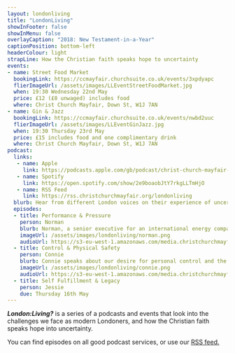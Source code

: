 ```yaml
---
layout: londonliving
title: "LondonLiving"
showInFooter: false
showInMenu: false
overlayCaption: "2018: New Testament-in-a-Year"
captionPosition: bottom-left
headerColour: light
strapLine: How the Christian faith speaks hope to uncertainty
events:
- name: Street Food Market 
  bookingLink: https://ccmayfair.churchsuite.co.uk/events/3xpdyapc
  flierImageUrl: /assets/images/LLEventStreetFoodMarket.jpg
  when: 19:30 Wednesday 22nd May
  price: £12 (£8 unwaged) includes food
  where: Christ Church Mayfair, Down St, W1J 7AN
- name: Gin & Jazz
  bookingLink: https://ccmayfair.churchsuite.co.uk/events/nwbd2uuc
  flierImageUrl: /assets/images/LLEventGinJazz.jpg
  when: 19:30 Thursday 23rd May
  price: £15 includes food and one complimentary drink
  where: Christ Church Mayfair, Down St, W1J 7AN
podcast:
  links:
   - name: Apple
     link: https://podcasts.apple.com/gb/podcast/christ-church-mayfair-london-living/id1462242037
   - name: Spotify
     link: https://open.spotify.com/show/2e9boaobJtY7rkgLLTmHjO
   - name: RSS Feed
     link: https://rss.christchurchmayfair.org/londonliving
  blurb: Hear from different London voices on their experience of uncertainty and where they find a solid hope.
  episodes:
  - title: Performance & Pressure
    person: Norman
    blurb: Norman, a senior executive for an international energy company, speaks about the performance culture of the work place.
    imageUrl: /assets/images/londonliving/norman.png
    audioUrl: https://s3-eu-west-1.amazonaws.com/media.christchurchmayfair.org/londonliving/Norman-10mins_v3.1.mp3
  - title: Control & Physical Safety
    person: Connie
    blurb: Connie speaks about our desire for personal control and the impact of insecurity on mental health.
    imageUrl: /assets/images/londonliving/connie.png
    audioUrl: https://s3-eu-west-1.amazonaws.com/media.christchurchmayfair.org/londonliving/Connie-10mins_v2.mp3
  - title: Self Fulfillment & Legacy
    person: Jessie
    due: Thursday 16th May
---
```


***London:Living?*** is a series of a podcasts and events that look into the challenges we face as modern Londoners, and how the Christian faith speaks hope into uncertainty.

You can find episodes on all good podcast services, or use our <a href="https://rss.christchurchmayfair.org/londonliving">RSS feed.</a>
